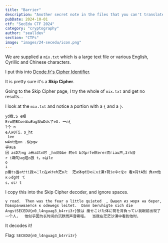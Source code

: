 ```yaml
---
title: "Barrier"
description: "Another secret note in the files that you can't translate. Wonder what the secret is here?"
pubDate: 2024-10-01
ctf: "SecEdu CTF 2024"
category: "cryptography"
author: "sealldev"
section: "CTFs"
image: "images/24-secedu/icon.png"
---
```




We are supplied a `mix.txt` which is a large text file or various English, Cyrillic and Chinese characters.

I put this into [Dcode.fr's Cipher Identifier](https://www.dcode.fr/cipher-identifier).

It is pretty sure it's a **Skip Cipher**.

Going to the Skip Cipher page, I try the whole of `mix.txt` and get no results...

I look at the `mix.txt` and notice a portion with a `{` and a `}`.

```
yd我,S e眼
Erw前ВCoe出ыEag现шDds了еU. 一л{
l个 n
e人и0Ti，з_ht
 lee
м4nt他оn .似рgw
乎яua
因 asD为нg a长а3tn时 _hn间бbe 的е4 b沉рrfe默еrer而гiau声,3rh音
r i嘶П}ag哑о狼 t。вはle
о
i 
р痩ts当аせti我чこlc在иけeh茫вた  茫а体qd沙еにui漠т荷ie中сをe 看я背tA到 負en他кっdg时 て
s，оい t
```

I copy this into the Skip Cipher decoder, and ignore spaces.

```
y road.  Then was the fear a little quieted  , Вышел из моря на берег, Поворачивается к оdewegs leitet.  Dann beruhigte sich die AngstSECEDU{n0_l4nguag3_b4rri3r}狼は 痩せこけた体に荷を背負ってい我眼前出现了一个人，  他似乎因为长时间的沉默而声音嘶哑。  当我在茫茫沙漠中看到他时，
```
It decodes it!

Flag: `SECEDU{n0_l4nguag3_b4rri3r}`